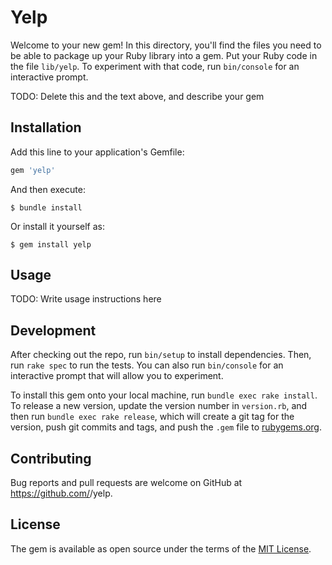 # Yelp

Welcome to your new gem! In this directory, you'll find the files you need to be able to package up your Ruby library into a gem. Put your Ruby code in the file `lib/yelp`. To experiment with that code, run `bin/console` for an interactive prompt.

TODO: Delete this and the text above, and describe your gem

## Installation

Add this line to your application's Gemfile:

```ruby
gem 'yelp'
```

And then execute:

    $ bundle install

Or install it yourself as:

    $ gem install yelp

## Usage

TODO: Write usage instructions here

## Development

After checking out the repo, run `bin/setup` to install dependencies. Then, run `rake spec` to run the tests. You can also run `bin/console` for an interactive prompt that will allow you to experiment.

To install this gem onto your local machine, run `bundle exec rake install`. To release a new version, update the version number in `version.rb`, and then run `bundle exec rake release`, which will create a git tag for the version, push git commits and tags, and push the `.gem` file to [rubygems.org](https://rubygems.org).

## Contributing

Bug reports and pull requests are welcome on GitHub at https://github.com/<github username>/yelp.


## License

The gem is available as open source under the terms of the [MIT License](https://opensource.org/licenses/MIT).
